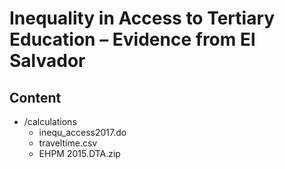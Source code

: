 # Inequality in Access to Tertiary Education – Evidence from El Salvador
 

## Content
- /calculations
  - inequ_access2017.do
  - traveltime.csv
  - EHPM 2015.DTA.zip


